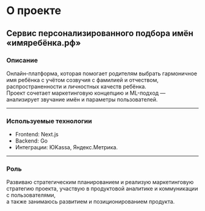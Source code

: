 # О проекте

## Сервис персонализированного подбора имён «имяребёнка.рф»

### Описание
Онлайн-платформа, которая помогает родителям выбрать гармоничное имя ребёнка с учётом созвучия с фамилией и отчеством, распространенности и личностных качеств ребёнка.  
Проект сочетает маркетинговую концепцию и ML-подход — анализирует звучание имён и параметры пользователей.

---

### Используемые технологии
- Frontend: Next.js  
- Backend: Go
- Интеграции: ЮKassa, Яндекс.Метрика.

---

### Роль
Развиваю стратегическим планированием и реализую маркетинговую стратегию проекта, участвую в продуктовой аналитике и коммуникации с пользователями,  
а также занимаюсь развитием и позиционированием продукта.
